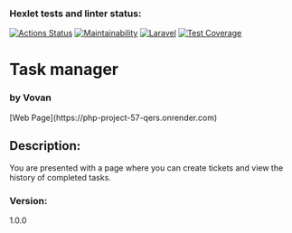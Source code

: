 ### Hexlet tests and linter status:
[![Actions Status](https://github.com/vladimir-xz/php-project-57/actions/workflows/hexlet-check.yml/badge.svg)](https://github.com/vladimir-xz/php-project-57/actions)
[![Maintainability](https://api.codeclimate.com/v1/badges/8c9b4a9ed818f616e4c2/maintainability)](https://codeclimate.com/github/vladimir-xz/php-project-57/maintainability)
[![Laravel](https://github.com/vladimir-xz/php-project-57/actions/workflows/laravel.yml/badge.svg)](https://github.com/vladimir-xz/php-project-57/actions/workflows/laravel.yml)
[![Test Coverage](https://api.codeclimate.com/v1/badges/8c9b4a9ed818f616e4c2/test_coverage)](https://codeclimate.com/github/vladimir-xz/php-project-57/test_coverage)

<h1>Task manager</h1>
<h3>by Vovan</h3>
[Web Page](https://php-project-57-qers.onrender.com)

<h2>Description:</h2>

<p>You are presented with a page where you can create tickets and view the history of completed tasks.</p>

<h3>Version:</h3>
<p>1.0.0</p>
